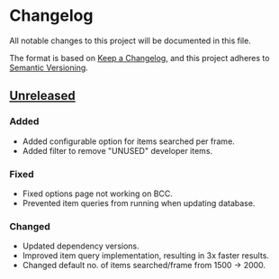 # Changelog

All notable changes to this project will be documented in this file.

The format is based on [Keep a Changelog](https://keepachangelog.com/en/1.0.0/),
and this project adheres to [Semantic Versioning](https://semver.org/spec/v2.0.0.html).

## [Unreleased]

### Added 

- Added configurable option for items searched per frame.
- Added filter to remove "UNUSED" developer items.

### Fixed

- Fixed options page not working on BCC.
- Prevented item queries from running when updating database.

### Changed

- Updated dependency versions.
- Improved item query implementation, resulting in 3x faster results.
- Changed default no. of items searched/frame from 1500 -> 2000.

[unreleased]: https://github.com/darfink/ItemAutocomplete/compare/v2.0.1...HEAD
